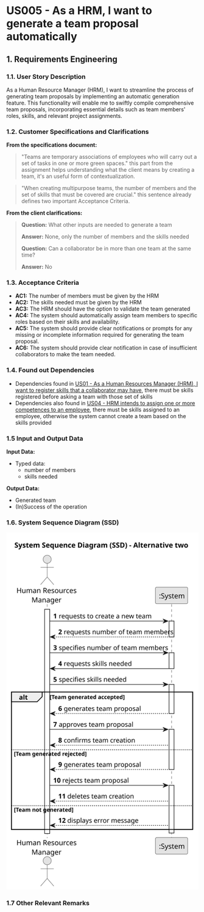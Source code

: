 # US005 - As a HRM, I want to generate a team proposal automatically


## 1. Requirements Engineering

### 1.1. User Story Description

As a Human Resource Manager (HRM), I want to streamline the process of generating team proposals by implementing an automatic generation feature. This functionality will enable me to swiftly compile comprehensive team proposals, incorporating essential details such as team members' roles, skills, and relevant project assignments.

### 1.2. Customer Specifications and Clarifications 

**From the specifications document:**

>"Teams are temporary associations of employees who will carry out a set of tasks in one or more green spaces." this part from the assignment helps understanding what the client means by creating a team, it's an useful form of contextualization.

>"When creating multipurpose teams, the number of members and the set of skills that must be covered are crucial." this sentence already defines two important Acceptance Criteria.
 

**From the client clarifications:**
> **Question:** What other inputs are needed to generate a team
>
> **Answer:** None, only the number of members and the skills needed
> 
>**Question:** Can a collaborator be in more than one team at the same time?
>
>**Answer:** No

### 1.3. Acceptance Criteria

* **AC1:** The number of members must be given by the HRM
* **AC2:** The skills needed must be given by the HRM
* **AC3:** The HRM should have the option to validate the team generated
* **AC4:** The system should automatically assign team members to specific roles based on their skills and availability.
* **AC5:** The system should provide clear notifications or prompts for any missing or incomplete information required for generating the team proposal.
* **AC6:** The system should provide clear notification in case of insufficient collaborators to make the team needed.
### 1.4. Found out Dependencies

* Dependencies found in [US01 - As a Human Resources Manager (HRM), I want to register skills that a collaborator may have](/docs/sprintA/us001), there must be skills registered before asking a team with those set of skills
* Dependencies also found in [US04 - HRM intends to assign one or more competences to an employee](/docs/sprintA/us004), there must be skills assigned to an employee, otherwise the system cannot create a team based on the skills provided

### 1.5 Input and Output Data

**Input Data:**

* Typed data:
    * number of members
    * skills needed

**Output Data:**

* Generated team
* (In)Success of the operation

### 1.6. System Sequence Diagram (SSD)

![US005-System-Sequence-diagram1](svg/us005-system-sequence-diagram.svg)

### 1.7 Other Relevant Remarks
